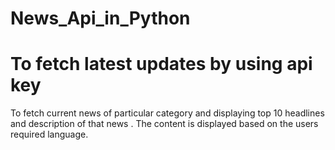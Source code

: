 # News_Api_in_Python
# To fetch latest updates by using api key
To fetch current news of particular category and displaying top 10 headlines and description of that news .
The content is displayed based on the users required language.
